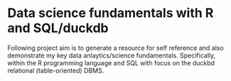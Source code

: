 # Data science fundamentals with R and SQL/duckdb

Following project aim is to generate a resource for self reference and also demonstrate my key data anlaytics/science fundamentals. Specifically, within the R programming language and SQL with focus on the duckbd relational (table-oriented) DBMS.